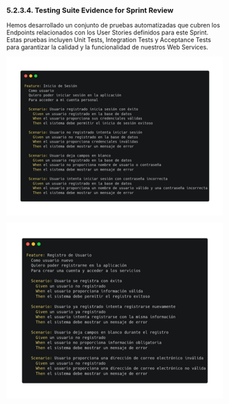 <h3>5.2.3.4. Testing Suite Evidence for Sprint Review</h3>

Hemos desarrollado un conjunto de pruebas automatizadas que cubren los Endpoints relacionados con los User Stories definidos para este Sprint. Estas pruebas incluyen Unit Tests, Integration Tests y Acceptance Tests para garantizar la calidad y la funcionalidad de nuestros Web Services.

<p align ="center">
   <img src="../../images/testing-sprint-3/test-log-in.png" >
</p>
<p align ="center">
   <img src="../../images/testing-sprint-3/test-sign-up.png" >
</p>
